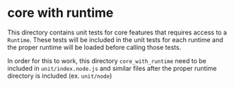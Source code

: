 
# core with runtime

This directory contains unit tests for core features that requires access to a `Runtime`. These tests will be included in the unit tests for each runtime and the proper runtime will be loaded before calling those tests.

In order for this to work, this directory `core_with_runtime` need to be included in `unit/index.node.js` and similar files after the proper runtime directory is included (ex. `unit/node`)